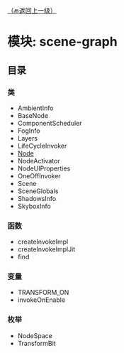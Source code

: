 [（🔙返回上一级）](blogs/Cocos%20creator%20学习笔记/api/api%20目录.md)
# 模块: scene-graph
## 目录
### 类
- AmbientInfo
- BaseNode
- ComponentScheduler
- FogInfo
- Layers
- LifeCycleInvoker
- [Node](class/Node.md "节点")
- NodeActivator
- NodeUIProperties
- OneOffInvoker
- Scene
- SceneGlobals
- ShadowsInfo
- SkyboxInfo
### 函数
- createInvokeImpl
- createInvokeImplJit
- find
### 变量
- TRANSFORM_ON
- invokeOnEnable
### 枚举
- NodeSpace
- TransformBit

